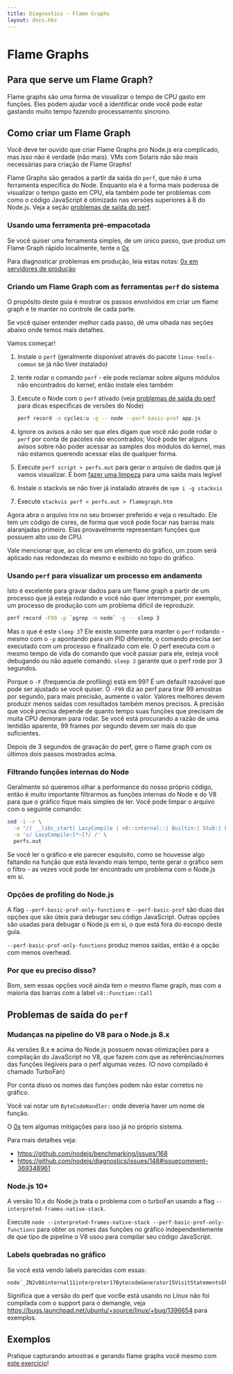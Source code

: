 ```yaml
---
title: Diagnostics - Flame Graphs
layout: docs.hbs
---
```


# Flame Graphs

## Para que serve um Flame Graph?

<!-- Flame graphs are a way of visualizing CPU time spent in functions. They can help you pin down where you spend too much time doing synchronous operations. -->
Flame graphs são uma forma de visualizar o tempo de CPU gasto em funções. Eles podem ajudar você a identificar onde você pode estar gastando muito tempo fazendo processamento síncrono.

## Como criar um Flame Graph

<!-- You might have heard creating a flame graph for Node.js is difficult, but that's not true (anymore).
Solaris vms are no longer needed for flame graphs! -->
Você deve ter ouvido que criar Flame Graphs pro Node.js era complicado, mas isso não é verdade (não mais).
VMs com Solaris não são mais necessárias para criação de Flame Graphs!

<!-- Flame graphs are generated from `perf` output, which is not a node-specific tool. While it's the most powerful way to visualize CPU time spent, it may have issues with how JavaScript code is optimized in Node.js 8 and above. See [perf output issues](#perf-output-issues) section below. -->
Flame Graphs são gerados a partir da saída do `perf`, que não é uma ferramenta específica do Node. Enquanto ela é a forma mais poderosa de visualizar o tempo gasto em CPU, ela também pode ter problemas com como o código JavaScript é otimizado nas versões superiores à 8 do Node.js. Veja a seção [problemas de saída do perf](#problemas-de-saída-do-perf).

### Usando uma ferramenta pré-empacotada

<!-- If you want a single step that produces a flame graph locally, try [0x](https://www.npmjs.com/package/0x) -->
Se você quiser uma ferramenta simples, de um único passo, que produz um Flame Graph rápido localmente, tente o [0x](https://www.npmjs.com/package/0x)

<!-- For diagnosing production deployments, read these notes: [0x production servers](https://github.com/davidmarkclements/0x/blob/master/docs/production-servers.md) -->
Para diagnosticar problemas em produção, leia estas notas: [0x em servidores de produção][]

### Criando um Flame Graph com as ferramentas `perf` do sistema

<!-- The purpose of this guide is to show steps involved in creating a flame graph and keep you in control of each step. -->
O propósito deste guia é mostrar os passos envolvidos em criar um flame graph e te manter no controle de cada parte.

<!-- If you want to understand each step better take a look at the sections that follow were we go into more detail. -->
Se você quiser entender melhor cada passo, dê uma olhada nas seções abaixo onde temos mais detalhes.

<!-- Now let's get to work. -->
Vamos começar!

1. Instale o `perf` (geralmente disponível através do pacote `linux-tools-common` se já não tiver instalado)
2. tente rodar o comando `perf` - ele pode reclamar sobre alguns módulos não encontrados do kernel, então instale eles também
3. Execute o Node com o `perf` ativado (veja [problemas de saída do perf](#problemas-de-saída-do-perf) para dicas específicas de versões do Node)

    ```bash
    perf record -e cycles:u -g -- node --perf-basic-prof app.js
    ```

4. Ignore os avisos a não ser que eles digam que você não pode rodar o `perf` por conta de pacotes não encontrados; Você pode ter alguns avisos sobre não poder acessar as samples dos módulos do kernel, mas não estamos querendo acessar elas de qualquer forma.
5. Execute `perf script > perfs.out` para gerar o arquivo de dados que já vamos visualizar. É bom [fazer uma limpeza](#filtrando-funções-internas-do-node) para uma saída mais legível
6. Instale o stackvis se não tiver já instalado através de `npm i -g stackvis`
7. Execute `stackvis perf < perfs.out > flamegraph.htm`

<!-- Now open the flame graph file in your favorite browser and watch it burn. It's color-coded so you can focus on the most saturated orange bars first. They're likely to represent CPU heavy functions. -->
Agora abra o arquivo `htm` no seu browser preferido e veja o resultado. Ele tem um código de cores, de forma que você pode focar nas barras mais alaranjadas primeiro. Elas provavelmente representam funções que possuem alto uso de CPU.

<!-- Worth mentioning - if you click an element of a flame graph a zoom-in of its surroundings will get displayed above the graph. -->
Vale mencionar que, ao clicar em um elemento do gráfico, um zoom será aplicado nas redondezas do mesmo e exibido no topo do gráfico.

### Usando `perf` para visualizar um processo em andamento

<!-- This is great for recording flame graph data from an already running process that you don't want to interrupt. Imagine a production process with a hard to reproduce issue. -->
Isto é excelente para gravar dados para um flame graph a partir de um processo que já esteja rodando e você não quer interromper, por exemplo, um processo de produção com um problema difícil de reproduzir.

```bash
perf record -F99 -p `pgrep -n node` -g -- sleep 3
```

<!-- Wait, what is that `sleep 3` for? It's there to keep the perf running - despite `-p` option pointing to a different pid, the command needs to be executed on a process and end with it.
perf runs for the life of the command you pass to it, whether or not you're actually profiling that command. `sleep 3` ensures that perf runs for 3 seconds. -->
Mas o que é este `sleep 3`? Ele existe somente para manter o `perf` rodando - mesmo com o `-p` apontando para um PID diferente, o comando precisa ser executado com um processo e finalizado com ele.
O perf executa com o mesmo tempo de vida do comando que você passar para ele, esteja você debugando ou não aquele comando. `sleep 3` garante que o perf rode por 3 segundos.

<!-- Why is `-F` (profiling frequency) set to 99? It's a reasonable default. You can adjust if you want.
`-F99` tells perf to take 99 samples per second, for more precision increase the value. Lower values should produce less output with less precise results. Precision you need depends on how long your CPU intensive functions really run. If you're looking for the reason of a noticeable slowdown, 99 frames per second should be more than enough. -->
Porque o `-F` (frequencia de profiling) está em 99? É um default razoável que pode ser ajustado se você quiser.
O `-F99` diz ao perf para tirar 99 amostras por segundo, para mais precisão, aumente o valor. Valores melhores devem produzir menos saídas com resultados também menos precisos. A precisão que você precisa depende de quanto tempo suas funções que precisam de muita CPU demoram para rodar. Se você está procurando a razão de uma lentidão aparente, 99 frames por segundo devem ser mais do que suficientes.

<!-- After you get that 3 second perf record, proceed with generating the flame graph with the last two steps from above. -->
Depois de 3 segundos de gravação do perf, gere o flame graph com os últimos dois passos mostrados acima.

### Filtrando funções internas do Node

<!-- Usually you just want to look at the performance of your own calls, so filtering out Node.js and V8 internal functions can make the graph much easier to read. You can clean up your perf file with: -->
Geralmente só queremos olhar a performance do nosso próprio código, então é muito importante filtrarmos as funções internas do Node e do V8 para que o gráfico fique mais simples de ler. Você pode limpar o arquivo com o seguinte comando:

```bash
sed -i -r \
  -e "/( __libc_start| LazyCompile | v8::internal::| Builtin:| Stub:| LoadIC:|\[unknown\]| LoadPolymorphicIC:)/d" \
  -e 's/ LazyCompile:[*~]?/ /' \
  perfs.out
```

<!-- If you read your flame graph and it seems odd, as if something is missing in the key function taking up most time, try generating your flame graph without the filters - maybe you got a rare case of an issue with Node.js itself. -->
Se você ler o gráfico e ele parecer esquisito, como se houvesse algo faltando na função que está levando mais tempo, tente gerar o gráfico sem o filtro - as vezes você pode ter encontrado um problema com o Node.js em si.

### Opções de profiling do Node.js

<!-- `--perf-basic-prof-only-functions` and `--perf-basic-prof` are the two that are useful for debugging your JavaScript code. Other options are used for profiling Node.js itself, which is outside the scope of this guide. -->
A flag `--perf-basic-prof-only-functions` e `--perf-basic-prof` são duas das opções que são úteis para debugar seu código JavaScript. Outras opções são usadas para debugar o Node.js em si, o que está fora do escopo deste guia.

<!-- `--perf-basic-prof-only-functions` produces less output, so it's the option with least overhead. -->
`--perf-basic-prof-only-functions` produz menos saídas, então é a opção com menos overhead.

### Por que eu preciso disso?

<!-- Well, without these options you'll still get a flame graph, but with most bars labeled `v8::Function::Call`. -->
Bom, sem essas opções você ainda tem o mesmo flame graph, mas com a maioria das barras com a label `v8::Function::Call`

## Problemas de saída do `perf`

### Mudanças na pipeline do V8 para o Node.js 8.x

<!-- Node.js 8.x and above ships with new optimizations to JavaScript compilation pipeline in V8 engine which makes function names/references unreachable for perf sometimes. (It's called Turbofan) -->
As versões 8.x e acima do Node.js possuem novas otimizações para a compilação do JavaScript no V8, que fazem com que as referências/nomes das funções ilegíveis para o perf algumas vezes. (O novo compilado é chamado TurboFan)

<!-- The result is you might not get your function names right in the flame graph. -->
Por conta disso os nomes das funções podem não estar corretos no gráfico.

<!-- You'll notice `ByteCodeHandler:` where you'd expect function names. -->
Você vai notar um `ByteCodeHandler:` onde deveria haver um nome de função.

<!-- [0x](https://www.npmjs.com/package/0x) has some mitigations for that built in. -->
O [0x](https://www.npmjs.com/package/0x) tem algumas mitigações para isso já no próprio sistema.

<!-- For details see: -->
Para mais detalhes veja:

* https://github.com/nodejs/benchmarking/issues/168
* https://github.com/nodejs/diagnostics/issues/148#issuecomment-369348961

### Node.js 10+

<!-- Node.js 10.x addresses the issue with Turbofan using the `--interpreted-frames-native-stack` flag. -->
A versão 10.x do Node.js trata o problema com o turboFan usando a flag `--interpreted-frames-native-stack`.

<!-- Run `node --interpreted-frames-native-stack --perf-basic-prof-only-functions` to get function names in the flame graph regardless of which pipeline V8 used to compile your JavaScript. -->
Execute `node --interpreted-frames-native-stack --perf-basic-prof-only-functions` para obter os nomes das funções no gráfico independentemente de que tipo de pipeline o V8 usou para compilar seu código JavaScript.

### Labels quebradas no gráfico

<!-- If you're seeing labels looking like this -->
Se você está vendo labels parecidas com essas:

```
node`_ZN2v88internal11interpreter17BytecodeGenerator15VisitStatementsEPNS0_8ZoneListIPNS0_9StatementEEE
```

<!-- it means the Linux perf you're using was not compiled with demangle support, see https://bugs.launchpad.net/ubuntu/+source/linux/+bug/1396654 for example -->
Significa que a versão do perf que voc6e está usando no Linux não foi compilada com o support para o demangle, veja https://bugs.launchpad.net/ubuntu/+source/linux/+bug/1396654 para exemplos.

## Exemplos

<!-- Practice capturing flame graphs yourself with [a flame graph exercise](https://github.com/naugtur/node-example-flamegraph)! -->
Pratique capturando amostras e gerando flame graphs você mesmo com [este exercício](https://github.com/naugtur/node-example-flamegraph)!

[0x em servidores de produção]: https://github.com/davidmarkclements/0x/blob/master/docs/production-servers.md
